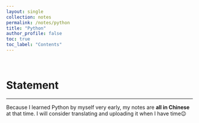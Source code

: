 ```yaml
---
layout: single
collection: notes
permalink: /notes/python
title: "Python"
author_profile: false
toc: true
toc_label: "Contents"
---
```

<br>

# Statement
<hr>

Because I learned Python by myself very early, my notes are **all in Chinese** at that time. I will consider translating and uploading it when I have time😉
